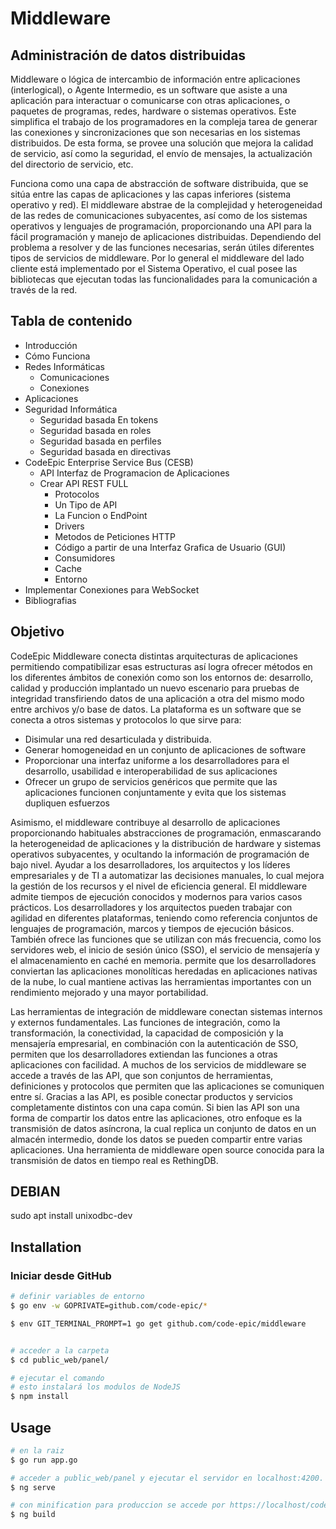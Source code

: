 # Middleware

## Administración de datos distribuidas
Middleware o lógica de intercambio de información entre aplicaciones (interlogical), o Agente Intermedio, es un software que asiste a una aplicación para interactuar o comunicarse con otras aplicaciones, o paquetes de programas, redes, hardware o sistemas operativos. Este simplifica el trabajo de los programadores en la compleja tarea de generar las conexiones y sincronizaciones que son necesarias en los sistemas distribuidos. De esta forma, se provee una solución que mejora la calidad de servicio, así como la seguridad, el envío de mensajes, la actualización del directorio de servicio, etc.

Funciona como una capa de abstracción de software distribuida, que se sitúa entre las capas de aplicaciones y las capas inferiores (sistema operativo y red). El middleware abstrae de la complejidad y heterogeneidad de las redes de comunicaciones subyacentes, así como de los sistemas operativos y lenguajes de programación, proporcionando una API para la fácil programación y manejo de aplicaciones distribuidas. Dependiendo del problema a resolver y de las funciones necesarias, serán útiles diferentes tipos de servicios de middleware. Por lo general el middleware del lado cliente está implementado por el Sistema Operativo, el cual posee las bibliotecas que ejecutan todas las funcionalidades para la comunicación a través de la red.

## Tabla de contenido		
-	Introducción	
-	Cómo Funciona	
-	Redes Informáticas	
    -	Comunicaciones	
    -	Conexiones	
-	Aplicaciones	
-	Seguridad Informática	
    -	Seguridad basada En tokens	
    -	Seguridad basada en roles	
    -	Seguridad basada en perfiles	
    -	Seguridad basada en directivas	
-	CodeEpic Enterprise Service Bus (CESB)	
    -	API Interfaz de Programacion de Aplicaciones	
    -	Crear API REST FULL	
        -	Protocolos	
        -	Un Tipo de API	
        -	La Funcion o EndPoint	
        -	Drivers	
        -	Metodos de Peticiones HTTP	
        -	Código a partir de una Interfaz Grafica de Usuario (GUI)	
        -	Consumidores	
        -	Cache	
        -	Entorno	
-	Implementar Conexiones para WebSocket	
-	Bibliografias	

## Objetivo 
CodeEpic Middleware conecta distintas arquitecturas de aplicaciones permitiendo compatibilizar esas estructuras así logra ofrecer métodos en los diferentes ámbitos de conexión como son los entornos de: desarrollo, calidad y producción implantado un nuevo escenario para pruebas de integridad transfiriendo datos de una aplicación a otra del mismo modo entre archivos y/o base de datos.
La plataforma es un software que se conecta a otros sistemas y protocolos lo que sirve para:
-	Disimular una red desarticulada y distribuida.
-	Generar homogeneidad en un conjunto de aplicaciones de software
-	Proporcionar una interfaz uniforme a los desarrolladores para el desarrollo, usabilidad e interoperabilidad de sus aplicaciones
-	Ofrecer un grupo de servicios genéricos que permite que las aplicaciones funcionen conjuntamente y evita que los sistemas dupliquen esfuerzos

Asimismo, el middleware contribuye al desarrollo de aplicaciones proporcionando habituales abstracciones de programación, enmascarando la heterogeneidad de aplicaciones y la distribución de hardware y sistemas operativos subyacentes, y ocultando la información de programación de bajo nivel. Ayudar a los desarrolladores, los arquitectos y los líderes empresariales y de TI a automatizar las decisiones manuales, lo cual mejora la gestión de los recursos y el nivel de eficiencia general.
El middleware admite tiempos de ejecución conocidos y modernos para varios casos prácticos. Los desarrolladores y los arquitectos pueden trabajar con agilidad en diferentes plataformas, teniendo como referencia conjuntos de lenguajes de programación, marcos y tiempos de ejecución básicos. También ofrece las funciones que se utilizan con más frecuencia, como los servidores web, el inicio de sesión único (SSO), el servicio de mensajería y el almacenamiento en caché en memoria. permite que los desarrolladores conviertan las aplicaciones monolíticas heredadas en aplicaciones nativas de la nube, lo cual mantiene activas las herramientas importantes con un rendimiento mejorado y una mayor portabilidad.

Las herramientas de integración de middleware conectan sistemas internos y externos fundamentales. Las funciones de integración, como la transformación, la conectividad, la capacidad de composición y la mensajería empresarial, en combinación con la autenticación de SSO, permiten que los desarrolladores extiendan las funciones a otras aplicaciones con facilidad.
A muchos de los servicios de middleware se accede a través de las API, que son conjuntos de herramientas, definiciones y protocolos que permiten que las aplicaciones se comuniquen entre sí. Gracias a las API, es posible conectar productos y servicios completamente distintos con una capa común.
Si bien las API son una forma de compartir los datos entre las aplicaciones, otro enfoque es la transmisión de datos asíncrona, la cual replica un conjunto de datos en un almacén intermedio, donde los datos se pueden compartir entre varias aplicaciones. Una herramienta de middleware open source conocida para la transmisión de datos en tiempo real es RethingDB. 


## DEBIAN
sudo apt install unixodbc-dev


## Installation

### Iniciar desde GitHub

``` bash
# definir variables de entorno
$ go env -w GOPRIVATE=github.com/code-epic/*

$ env GIT_TERMINAL_PROMPT=1 go get github.com/code-epic/middleware


# acceder a la carpeta
$ cd public_web/panel/

# ejecutar el comando 
# esto instalará los modulos de NodeJS
$ npm install

```

## Usage

``` bash
# en la raiz
$ go run app.go

# acceder a public_web/panel y ejecutar el servidor en localhost:4200.
$ ng serve

# con minification para produccion se accede por https://localhost/code-epic/
$ ng build
```

